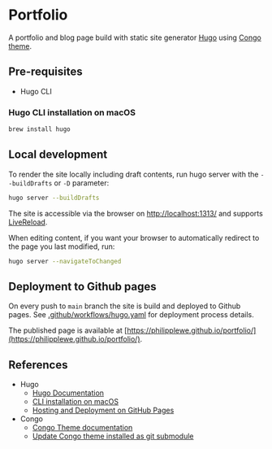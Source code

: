 # Portfolio

A portfolio and blog page build with static site generator [Hugo](https://gohugo.io/about/what-is-hugo/) using [Congo theme](https://themes.gohugo.io/themes/congo/).

## Pre-requisites

* Hugo CLI

### Hugo CLI installation on macOS

```bash
brew install hugo
```

## Local development

To render the site locally including draft contents, run hugo server with the `--buildDrafts` or `-D` parameter:

```bash
hugo server --buildDrafts
```

The site is accessible via the browser on [http://localhost:1313/](http://localhost:1313/) and supports [LiveReload](https://gohugo.io/getting-started/usage/#livereload).

When editing content, if you want your browser to automatically redirect to the page you last modified, run:

```bash
hugo server --navigateToChanged
``````

## Deployment to Github pages

On every push to `main` branch the site is build and deployed to Github pages. See [.github/workflows/hugo.yaml](.github/workflows/hugo.yaml) for deployment process details.

The published page is available at [https://philipplewe.github.io/portfolio/](https://philipplewe.github.io/portfolio/).

## References

* Hugo
  * [Hugo Documentation](https://gohugo.io/documentation/)
  * [CLI installation on macOS](https://gohugo.io/installation/macos/)
  * [Hosting and Deployment on GitHub Pages](https://gohugo.io/hosting-and-deployment/hosting-on-github/)
* Congo
  * [Congo Theme documentation](https://jpanther.github.io/congo/docs/)
  * [Update Congo theme installed as git submodule](https://jpanther.github.io/congo/docs/installation/#update-using-git)